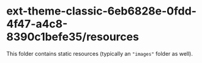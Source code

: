 # ext-theme-classic-6eb6828e-0fdd-4f47-a4c8-8390c1befe35/resources

This folder contains static resources (typically an `"images"` folder as well).
